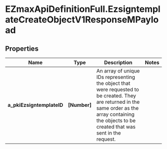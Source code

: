 # EZmaxApiDefinitionFull.EzsigntemplateCreateObjectV1ResponseMPayload

## Properties

Name | Type | Description | Notes
------------ | ------------- | ------------- | -------------
**a_pkiEzsigntemplateID** | **[Number]** | An array of unique IDs representing the object that were requested to be created.  They are returned in the same order as the array containing the objects to be created that was sent in the request. | 


